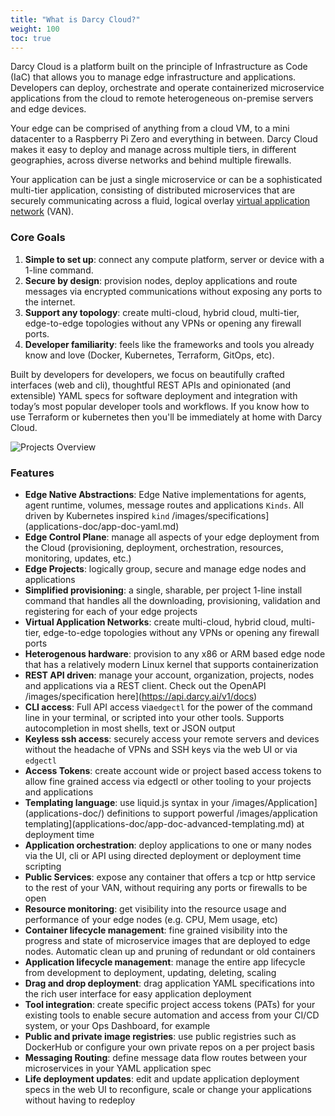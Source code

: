 ```yaml
---
title: "What is Darcy Cloud?"
weight: 100
toc: true
---
```


Darcy Cloud is a platform built on the principle of Infrastructure as Code (IaC) that allows you to manage edge
infrastructure and applications. Developers can deploy, orchestrate and operate containerized microservice applications
from the cloud to remote heterogeneous on-premise servers and edge devices.

Your edge can be comprised of anything from a cloud VM, to a mini datacenter to a Raspberry Pi Zero and everything in
between. Darcy Cloud makes it easy to deploy and manage across multiple tiers, in different geographies, across diverse
networks and behind multiple firewalls.

Your application can be just a single microservice or can be a sophisticated multi-tier application, consisting of
distributed microservices that are securely communicating across a fluid, logical overlay [virtual application
network](https://netprototalk.com/2019/11/12/virtual-application-networks-for-hybrid-cloud-interconnect/) (VAN).

### Core Goals

1. **Simple to set up**: connect any compute platform, server or device with a 1-line command.
2. **Secure by design**: provision nodes, deploy applications and route messages via encrypted communications without
   exposing any ports to the internet.
3. **Support any topology**: create multi-cloud, hybrid cloud, multi-tier, edge-to-edge topologies without any VPNs or
   opening any firewall ports.
4. **Developer familiarity**: feels like the frameworks and tools you already know and love (Docker, Kubernetes,
   Terraform, GitOps, etc).

Built by developers for developers, we focus on beautifully crafted interfaces (web and cli), thoughtful REST APIs and
opinionated (and extensible) YAML specs for software deployment and integration with today’s most popular developer
tools and workflows. If you know how to use Terraform or kubernetes then you'll be immediately at home with Darcy Cloud.

![Projects Overview](/images/portal-projects-overivew-luckyspin.jpg)


### Features

* **Edge Native Abstractions**: Edge Native implementations for agents, agent runtime, volumes, message routes and
  applications `Kinds`. All driven by Kubernetes inspired `kind` /images/specifications](applications-doc/app-doc-yaml.md)
* **Edge Control Plane**: manage all aspects of your edge deployment from the Cloud (provisioning, deployment,
  orchestration, resources, monitoring, updates, etc.)
* **Edge Projects**: logically group, secure and manage edge nodes and applications&#x20;
* **Simplified provisioning**: a single, sharable, per project 1-line install command that handles all the downloading,
  provisioning, validation and registering for each of your edge projects
* **Virtual Application Networks**: create multi-cloud, hybrid cloud, multi-tier, edge-to-edge topologies without any
  VPNs or opening any firewall ports
* **Heterogenous hardware**: provision to any x86 or ARM based edge node that has a relatively modern Linux kernel that
  supports containerization
* **REST API driven**: manage your account, organization, projects, nodes and applications via a REST client. Check out
  the OpenAPI /images/specification here](https://api.darcy.ai/v1/docs)
* **CLI access**: Full API access via`edgectl` for the power of the command line in your terminal, or scripted into
  your other tools. Supports autocompletion in most shells, text or JSON output
* **Keyless ssh access**: securely access your remote servers and devices without the headache of VPNs and SSH keys via
  the web UI or via `edgectl`
* **Access Tokens**: create account wide or project based access tokens to allow fine grained access via edgectl or
  other tooling to your projects and applications
* **Templating language**: use liquid.js syntax in your /images/Application](applications-doc/) definitions to support
  powerful /images/application templating](applications-doc/app-doc-advanced-templating.md) at deployment time
* **Application orchestration**: deploy applications to one or many nodes via the UI, cli or API using directed
  deployment or deployment time scripting
* **Public Services**: expose any container that offers a tcp or http service to the rest of your VAN, without
  requiring any ports or firewalls to be open&#x20;
* **Resource monitoring**: get visibility into the resource usage and performance of your edge nodes (e.g. CPU, Mem
  usage, etc)
* **Container lifecycle management**: fine grained visibility into the progress and state of microservice images that
  are deployed to edge nodes. Automatic clean up and pruning of redundant or old containers&#x20;
* **Application lifecycle management**: manage the entire app lifecycle from development to deployment, updating,
  deleting, scaling&#x20;
* **Drag and drop deployment**: drag application YAML specifications into the rich user interface for easy application
  deployment
* **Tool integration**: create specific project access tokens (PATs) for your existing tools to enable secure
  automation and access from your CI/CD system, or your Ops Dashboard, for example
* **Public and private image registries**: use public registries such as DockerHub or configure your own private repos
  on a per project basis&#x20;
* **Messaging Routing**: define message data flow routes between your microservices in your YAML application spec
* **Life deployment updates**: edit and update application deployment specs in the web UI to reconfigure, scale or
  change your applications without having to redeploy
